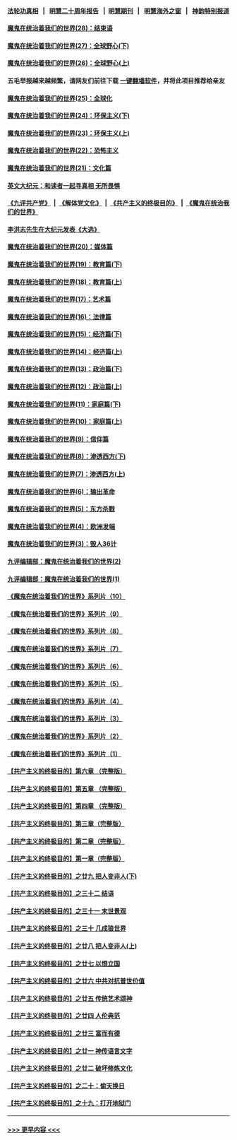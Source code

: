 #### [法轮功真相](https://github.com/gfw-breaker/truth/blob/master/README.md?t=0) &nbsp;&nbsp;|&nbsp;&nbsp; [明慧二十周年报告](https://github.com/gfw-breaker/mh-reports/blob/master/README.md?t=0) &nbsp;&nbsp;|&nbsp;&nbsp;[明慧期刊](https://github.com/gfw-breaker/mh-qikan) &nbsp;&nbsp;|&nbsp;&nbsp; [明慧海外之窗](https://github.com/gfw-breaker/mh-news/blob/master/README.md?t=0) &nbsp;&nbsp;|&nbsp;&nbsp; [神韵特别报道](https://github.com/gfw-breaker/mh-news/blob/master/shenyun.md?t=0)
#### [魔鬼在统治着我们的世界(28)：结束语](../pages/nsc422/n10936246.md?t=07022251) 
#### [魔鬼在统治着我们的世界(27)：全球野心(下)](../pages/nsc422/n10928319.md?t=07022251) 
#### [魔鬼在统治着我们的世界(26)：全球野心(上)](../pages/nsc422/n10900318.md?t=07022251) 
#### 五毛举报越来越频繁，请网友们前往下载 [一键翻墙软件](https://github.com/gfw-breaker/ssr-accounts)，并将此项目推荐给亲友
#### [魔鬼在统治着我们的世界(25)：全球化](../pages/nsc422/n10788205.md?t=07022251) 
#### [魔鬼在统治着我们的世界(24)：环保主义(下)](../pages/nsc422/n10695307.md?t=07022251) 
#### [魔鬼在统治着我们的世界(23)：环保主义(上)](../pages/nsc422/n10688613.md?t=07022251) 
#### [魔鬼在统治着我们的世界(22)：恐怖主义](../pages/nsc422/n10614727.md?t=07022251) 
#### [魔鬼在统治着我们的世界(21)：文化篇](../pages/nsc422/n10597706.md?t=07022251) 
#### [英文大纪元：和读者一起寻真相 无所畏惧](../pages/nsc422/n12542027.md?t=07022251) 
#### [《九评共产党》](https://github.com/begood0513/9ping.md/blob/master/README.md) &nbsp;|&nbsp; [《解体党文化》](../../../../jtdwh.md/blob/master/README.md)  &nbsp;|&nbsp; [《共产主义的终极目的》](../../../../gczydzjmd.md/blob/master/README.md) &nbsp;|&nbsp; [《魔鬼在统治我们的世界》](../../../../mgztzwmdsj.md/blob/master/README.md) 
#### [李洪志先生在大纪元发表《大选》](../pages/nsc422/n12534746.md?t=07022251) 
#### [魔鬼在统治着我们的世界(20)：媒体篇](../pages/nsc422/n10586579.md?t=07022251) 
#### [魔鬼在统治着我们的世界(19)：教育篇(下)](../pages/nsc422/n10564808.md?t=07022251) 
#### [魔鬼在统治着我们的世界(18)：教育篇(上)](../pages/nsc422/n10526970.md?t=07022251) 
#### [魔鬼在统治着我们的世界(17)：艺术篇](../pages/nsc422/n10499093.md?t=07022251) 
#### [魔鬼在统治着我们的世界(16)：法律篇](../pages/nsc422/n10485969.md?t=07022251) 
#### [魔鬼在统治着我们的世界(15)：经济篇(下)](../pages/nsc422/n10469975.md?t=07022251) 
#### [魔鬼在统治着我们的世界(14)：经济篇(上)](../pages/nsc422/n10457370.md?t=07022251) 
#### [魔鬼在统治着我们的世界(13)：政治篇(下)](../pages/nsc422/n10448270.md?t=07022251) 
#### [魔鬼在统治着我们的世界(12)：政治篇(上)](../pages/nsc422/n10444576.md?t=07022251) 
#### [魔鬼在统治着我们的世界(11)：家庭篇(下)](../pages/nsc422/n10440961.md?t=07022251) 
#### [魔鬼在统治着我们的世界(10)：家庭篇(上)](../pages/nsc422/n10435448.md?t=07022251) 
#### [魔鬼在统治着我们的世界(9)：信仰篇](../pages/nsc422/n10432159.md?t=07022251) 
#### [魔鬼在统治着我们的世界(8)：渗透西方(下)](../pages/nsc422/n10429603.md?t=07022251) 
#### [魔鬼在统治着我们的世界(7)：渗透西方(上)](../pages/nsc422/n10426013.md?t=07022251) 
#### [魔鬼在统治着我们的世界(6)：输出革命](../pages/nsc422/n10421536.md?t=07022251) 
#### [魔鬼在统治着我们的世界(5)：东方杀戮](../pages/nsc422/n10417707.md?t=07022251) 
#### [魔鬼在统治着我们的世界(4)：欧洲发端](../pages/nsc422/n10414890.md?t=07022251) 
#### [魔鬼在统治着我们的世界(3)：毁人36计](../pages/nsc422/n10411583.md?t=07022251) 
#### [九评编辑部：魔鬼在统治着我们的世界(2)](../pages/nsc422/n10410036.md?t=07022251) 
#### [九评编辑部：魔鬼在统治着我们的世界(1)](../pages/nsc422/n10406825.md?t=07022251) 
#### [《魔鬼在统治着我们的世界》系列片（10）](../pages/nsc422/n12292670.md?t=07022251) 
#### [《魔鬼在统治着我们的世界》系列片（9）](../pages/nsc422/n12290859.md?t=07022251) 
#### [《魔鬼在统治着我们的世界》系列片（8）](../pages/nsc422/n12287445.md?t=07022251) 
#### [《魔鬼在统治着我们的世界》系列片（7）](../pages/nsc422/n12283425.md?t=07022251) 
#### [《魔鬼在统治着我们的世界》系列片（6）](../pages/nsc422/n12282314.md?t=07022251) 
#### [《魔鬼在统治着我们的世界》系列片（5）](../pages/nsc422/n12281419.md?t=07022251) 
#### [《魔鬼在统治着我们的世界》系列片（4）](../pages/nsc422/n12274024.md?t=07022251) 
#### [《魔鬼在统治着我们的世界》系列片（3）](../pages/nsc422/n12271322.md?t=07022251) 
#### [《魔鬼在统治着我们的世界》系列片（2）](../pages/nsc422/n12269049.md?t=07022251) 
#### [《魔鬼在统治着我们的世界》系列片（1）](../pages/nsc422/n12267575.md?t=07022251) 
#### [【共产主义的终极目的】第六章 （完整版）](../pages/nsc422/n11428913.md?t=07022251) 
#### [【共产主义的终极目的】第五章 （完整版）](../pages/nsc422/n11428912.md?t=07022251) 
#### [【共产主义的终极目的】第四章 （完整版）](../pages/nsc422/n11428907.md?t=07022251) 
#### [【共产主义的终极目的】第三章（完整版）](../pages/nsc422/n11428848.md?t=07022251) 
#### [【共产主义的终极目的】第二章（完整版）](../pages/nsc422/n11428831.md?t=07022251) 
#### [【共产主义的终极目的】第一章（完整版）](../pages/nsc422/n11417651.md?t=07022251) 
#### [【共产主义的终极目的】之廿九 把人变非人(下)](../pages/nsc422/n11344140.md?t=07022251) 
#### [【共产主义的终极目的】之三十二 结语](../pages/nsc422/n11360535.md?t=07022251) 
#### [【共产主义的终极目的】之三十一 末世景观](../pages/nsc422/n11351129.md?t=07022251) 
#### [【共产主义的终极目的】之三十 几成狼世界](../pages/nsc422/n11348280.md?t=07022251) 
#### [【共产主义的终极目的】之廿八 把人变非人(上)](../pages/nsc422/n11340492.md?t=07022251) 
#### [【共产主义的终极目的】之廿七 以恨立国](../pages/nsc422/n11336944.md?t=07022251) 
#### [【共产主义的终极目的】之廿六 中共对抗普世价值](../pages/nsc422/n11324785.md?t=07022251) 
#### [【共产主义的终极目的】之廿五 传统艺术颂神](../pages/nsc422/n11296396.md?t=07022251) 
#### [【共产主义的终极目的】之廿四 人伦典范](../pages/nsc422/n11296397.md?t=07022251) 
#### [【共产主义的终极目的】之廿三 富而有德](../pages/nsc422/n11283598.md?t=07022251) 
#### [【共产主义的终极目的】之廿一 神传语言文字](../pages/nsc422/n11263265.md?t=07022251) 
#### [【共产主义的终极目的】之廿二 破坏修炼文化](../pages/nsc422/n11245728.md?t=07022251) 
#### [【共产主义的终极目的】之二十：偷天换日](../pages/nsc422/n11238846.md?t=07022251) 
#### [【共产主义的终极目的】之十九：打开地狱门](../pages/nsc422/n11206376.md?t=07022251) 

----
#### [ >>> 更早内容 <<< ](../indexes/nsc422-earlier.md)
